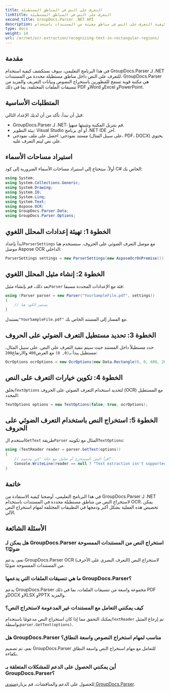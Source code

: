 ```yaml
---
title: التعرف على النص في المناطق المستطيلة
linktitle: التعرف على النص في المناطق المستطيلة
second_title: GroupDocs.Parser .NET API
description: تعرف على كيفية التعرف على النص في مناطق معينة من المستندات باستخدام GroupDocs.Parser لـ .NET مع إمكانيات التعرف الضوئي على الحروف.
type: docs
weight: 14
url: /ar/net/ocr-extraction/recognizing-text-in-rectangular-regions/
---
```

## مقدمة
في هذا البرنامج التعليمي، سوف نستكشف كيفية استخدام GroupDocs.Parser لـ .NET للتعرف على النص داخل مناطق مستطيلة محددة من المستندات. GroupDocs.Parser هي مكتبة قوية تسمح للمطورين باستخراج النصوص وبيانات التعريف والمزيد من تنسيقات الملفات المختلفة، بما في ذلك PDF وWord وExcel وPowerPoint.
## المتطلبات الأساسية
قبل أن نبدأ، تأكد من أن لديك الإعداد التالي:
-  GroupDocs.Parser لـ .NET: قم بتنزيل المكتبة وتثبيتها من[هنا](https://releases.groupdocs.com/parser/net/).
- بيئة التطوير: Visual Studio أو أي برنامج .NET IDE آخر.
- مستند نموذجي: احصل على ملف نموذجي (على سبيل المثال، PDF، DOCX) يحتوي على نص ليتم التعرف عليه.

## استيراد مساحات الأسماء
أولاً، ستحتاج إلى استيراد مساحات الأسماء الضرورية إلى كود C# الخاص بك:
```csharp
using System;
using System.Collections.Generic;
using System.Drawing;
using System.IO;
using System.Linq;
using System.Text;
using Aspose.OCR;
using GroupDocs.Parser.Data;
using GroupDocs.Parser.Options;
```
## الخطوة 1: تهيئة إعدادات المحلل اللغوي
 ابدأ بإعداد`ParserSettings` مع موصل التعرف الضوئي على الحروف. سنستخدم هنا موصل Aspose OCR الداخلي:
```csharp
ParserSettings settings = new ParserSettings(new AsposeOcrOnPremise());
```
## الخطوة 2: إنشاء مثيل المحلل اللغوي
 بعد ذلك، قم بإنشاء مثيل`Parser` فئة مع الإعدادات المحددة مسبقا:
```csharp
using (Parser parser = new Parser("YourSampleFile.pdf", settings))
{
    // يستمر الكود هنا
}
```
 يستبدل`"YourSampleFile.pdf"` مع المسار إلى المستند الخاص بك.
## الخطوة 3: تحديد مستطيل التعرف الضوئي على الحروف
 حدد مستطيلاً داخل المستند حيث سيتم تنفيذ التعرف على النص. على سبيل المثال، مستطيل يبدأ بـ`(0, 0)` مع العرض`400` والارتفاع`200`:
```csharp
OcrOptions ocrOptions = new OcrOptions(new Data.Rectangle(0, 0, 400, 200));
```
## الخطوة 4: تكوين خيارات التعرف على النص
 يخلق`TextOptions` لتحديد استخدام التعرف الضوئي على الحروف (OCR) مع المستطيل المحدد:
```csharp
TextOptions options = new TextOptions(false, true, ocrOptions);
```
## الخطوة 5: استخراج النص باستخدام التعرف الضوئي على الحروف
 استخدم ال`GetText` طريقة`Parser` المثال مع تكوينه`TextOptions`:
```csharp
using (TextReader reader = parser.GetText(options))
{
    // اقرأ النص المستخرج أو تعامل مع حالة "غير مدعوم".
    Console.WriteLine(reader == null ? "Text extraction isn't supported" : reader.ReadToEnd());
}
```

## خاتمة
في هذا البرنامج التعليمي، أوضحنا كيفية الاستفادة من GroupDocs.Parser لـ .NET لاستخراج النص من مناطق مستطيلة محددة في المستندات باستخدام OCR. يمكن تخصيص هذه العملية بشكل أكبر ودمجها في التطبيقات المختلفة لمهام استخراج النص الآلي.

## الأسئلة الشائعة
### هل يمكن لـ GroupDocs.Parser استخراج النص من المستندات الممسوحة ضوئيًا؟
نعم، يدعم GroupDocs.Parser OCR (التعرف البصري على الأحرف) لاستخراج النص من المستندات الممسوحة ضوئيًا.
### ما هي تنسيقات الملفات التي يدعمها GroupDocs.Parser؟
يدعم GroupDocs.Parser مجموعة واسعة من تنسيقات الملفات، بما في ذلك PDF وDOCX وXLSX وPPTX والمزيد.
### كيف يمكنني التعامل مع المستندات غير المدعومة لاستخراج النص؟
 يمكنك التحقق مما إذا كان استخراج النص مدعومًا باستخدام`TextReader` تم إرجاع المثيل بواسطة`parser.GetText(options)`.
### هل GroupDocs.Parser مناسب لمهام استخراج النصوص واسعة النطاق؟
نعم، تم تصميم GroupDocs.Parser للتعامل مع مهام استخراج النص واسعة النطاق بكفاءة.
### أين يمكنني الحصول على الدعم للمشكلات المتعلقة بـ GroupDocs.Parser؟
 للحصول على الدعم والمناقشات، قم بزيارة[منتدى GroupDocs.Parser](https://forum.groupdocs.com/c/parser/17).